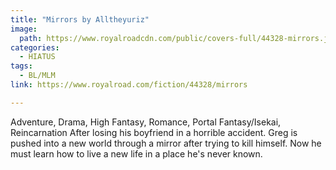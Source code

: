 ```yaml
---
title: "Mirrors by Alltheyuriz"
image:
  path: https://www.royalroadcdn.com/public/covers-full/44328-mirrors.jpg
categories:
  - HIATUS
tags:
  - BL/MLM
link: https://www.royalroad.com/fiction/44328/mirrors

---
```

Adventure, Drama, High Fantasy, Romance, Portal Fantasy/Isekai, Reincarnation
After losing his boyfriend in a horrible accident. Greg is pushed into a new world through a mirror after trying to kill himself. Now he must learn how to live a new life in a place he's never known.